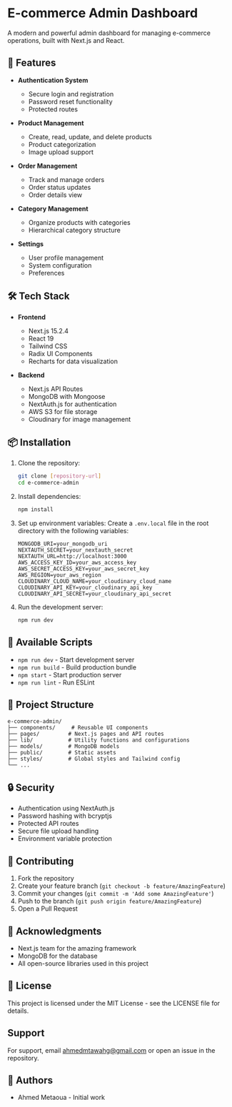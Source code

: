 # E-commerce Admin Dashboard

A modern and powerful admin dashboard for managing e-commerce operations, built with Next.js and React.

## 🚀 Features

- **Authentication System**
  - Secure login and registration
  - Password reset functionality
  - Protected routes

- **Product Management**
  - Create, read, update, and delete products
  - Product categorization
  - Image upload support

- **Order Management**
  - Track and manage orders
  - Order status updates
  - Order details view

- **Category Management**
  - Organize products with categories
  - Hierarchical category structure

- **Settings**
  - User profile management
  - System configuration
  - Preferences

## 🛠️ Tech Stack

- **Frontend**
  - Next.js 15.2.4
  - React 19
  - Tailwind CSS
  - Radix UI Components
  - Recharts for data visualization

- **Backend**
  - Next.js API Routes
  - MongoDB with Mongoose
  - NextAuth.js for authentication
  - AWS S3 for file storage
  - Cloudinary for image management

## 📦 Installation

1. Clone the repository:
   ```bash
   git clone [repository-url]
   cd e-commerce-admin
   ```

2. Install dependencies:
   ```bash
   npm install
   ```

3. Set up environment variables:
   Create a `.env.local` file in the root directory with the following variables:
   ```
   MONGODB_URI=your_mongodb_uri
   NEXTAUTH_SECRET=your_nextauth_secret
   NEXTAUTH_URL=http://localhost:3000
   AWS_ACCESS_KEY_ID=your_aws_access_key
   AWS_SECRET_ACCESS_KEY=your_aws_secret_key
   AWS_REGION=your_aws_region
   CLOUDINARY_CLOUD_NAME=your_cloudinary_cloud_name
   CLOUDINARY_API_KEY=your_cloudinary_api_key
   CLOUDINARY_API_SECRET=your_cloudinary_api_secret
   ```

4. Run the development server:
   ```bash
   npm run dev
   ```

## 🚀 Available Scripts

- `npm run dev` - Start development server
- `npm run build` - Build production bundle
- `npm start` - Start production server
- `npm run lint` - Run ESLint

## 📁 Project Structure

```
e-commerce-admin/
├── components/     # Reusable UI components
├── pages/         # Next.js pages and API routes
├── lib/           # Utility functions and configurations
├── models/        # MongoDB models
├── public/        # Static assets
├── styles/        # Global styles and Tailwind config
└── ...
```

## 🔒 Security

- Authentication using NextAuth.js
- Password hashing with bcryptjs
- Protected API routes
- Secure file upload handling
- Environment variable protection

## 🤝 Contributing

1. Fork the repository
2. Create your feature branch (`git checkout -b feature/AmazingFeature`)
3. Commit your changes (`git commit -m 'Add some AmazingFeature'`)
4. Push to the branch (`git push origin feature/AmazingFeature`)
5. Open a Pull Request

## 🙏 Acknowledgments

- Next.js team for the amazing framework
- MongoDB for the database
- All open-source libraries used in this project

## 📝 License

This project is licensed under the MIT License - see the LICENSE file for details.


## Support

For support, email ahmedmtawahg@gmail.com or open an issue in the repository.

## 👥 Authors

- Ahmed Metaoua - Initial work


